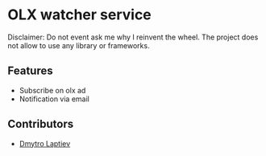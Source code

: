 # OLX watcher service

Disclaimer: Do not event ask me why I reinvent the wheel. The project does not allow to use any library or frameworks.

## Features

- Subscribe on olx ad
- Notification via email

## Contributors

- [Dmytro Laptiev](https://github.com/AkioSarkiz)
